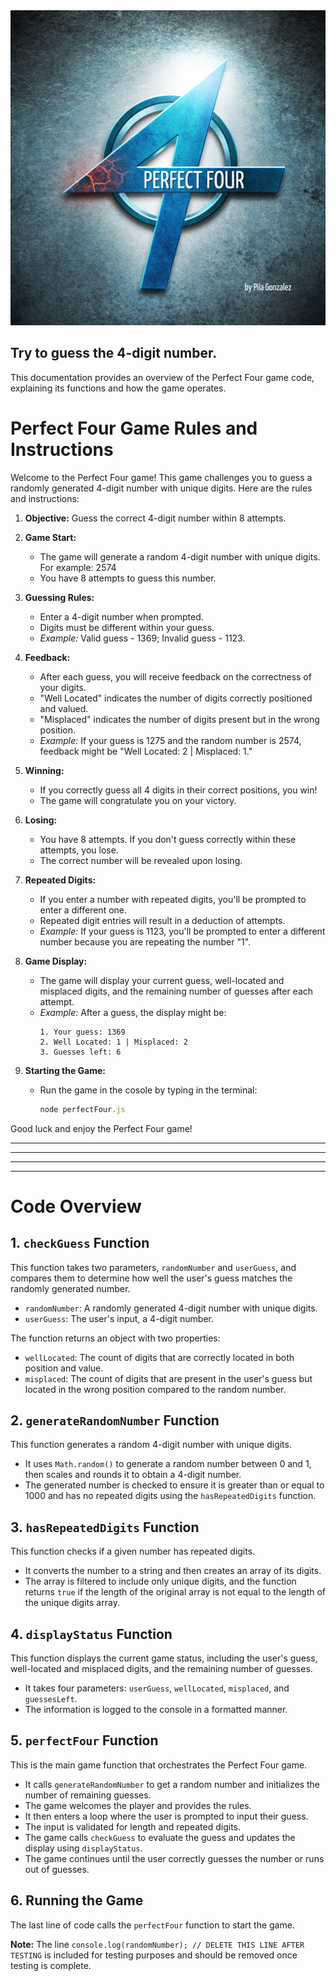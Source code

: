 <div align="center"> 
    <img src="./perfectFour.png">
</div>

## Try to guess the 4-digit number.

This documentation provides an overview of the Perfect Four game code, explaining its functions and how the game operates.

# Perfect Four Game Rules and Instructions

Welcome to the Perfect Four game! This game challenges you to guess a randomly generated 4-digit number with unique digits. Here are the rules and instructions:

1. **Objective:** Guess the correct 4-digit number within 8 attempts.

2. **Game Start:**
   - The game will generate a random 4-digit number with unique digits. For example: 2574
   - You have 8 attempts to guess this number.

3. **Guessing Rules:**
   - Enter a 4-digit number when prompted.
   - Digits must be different within your guess.
   - *Example:* Valid guess - 1369; Invalid guess - 1123.

4. **Feedback:**
   - After each guess, you will receive feedback on the correctness of your digits.
   - "Well Located" indicates the number of digits correctly positioned and valued.
   - "Misplaced" indicates the number of digits present but in the wrong position.
   - *Example:* If your guess is 1275 and the random number is 2574, feedback might be "Well Located: 2 | Misplaced: 1."

5. **Winning:**
   - If you correctly guess all 4 digits in their correct positions, you win!
   - The game will congratulate you on your victory.

6. **Losing:**
   - You have 8 attempts. If you don't guess correctly within these attempts, you lose.
   - The correct number will be revealed upon losing.

7. **Repeated Digits:**
   - If you enter a number with repeated digits, you'll be prompted to enter a different one.
   - Repeated digit entries will result in a deduction of attempts.
   - *Example:* If your guess is 1123, you'll be prompted to enter a different number because you are repeating the number "1".

8. **Game Display:**
   - The game will display your current guess, well-located and misplaced digits, and the remaining number of guesses after each attempt.
   - *Example:* After a guess, the display might be:
     ```
     1. Your guess: 1369
     2. Well Located: 1 | Misplaced: 2
     3. Guesses left: 6
     ```

9. **Starting the Game:**
   - Run the game in the cosole by typing in the terminal:

     ```javascript
     node perfectFour.js
     ``` 

Good luck and enjoy the Perfect Four game!

---
---
---
---

# Code Overview

## 1. `checkGuess` Function

This function takes two parameters, `randomNumber` and `userGuess`, and compares them to determine how well the user's guess matches the randomly generated number.

-   `randomNumber`: A randomly generated 4-digit number with unique digits.
-   `userGuess`: The user's input, a 4-digit number.

The function returns an object with two properties:

-   `wellLocated`: The count of digits that are correctly located in both position and value.
-   `misplaced`: The count of digits that are present in the user's guess but located in the wrong position compared to the random number.

## 2. `generateRandomNumber` Function

This function generates a random 4-digit number with unique digits.

-   It uses `Math.random()` to generate a random number between 0 and 1, then scales and rounds it to obtain a 4-digit number.
-   The generated number is checked to ensure it is greater than or equal to 1000 and has no repeated digits using the `hasRepeatedDigits` function.

## 3. `hasRepeatedDigits` Function

This function checks if a given number has repeated digits.

-   It converts the number to a string and then creates an array of its digits.
-   The array is filtered to include only unique digits, and the function returns `true` if the length of the original array is not equal to the length of the unique digits array.

## 4. `displayStatus` Function

This function displays the current game status, including the user's guess, well-located and misplaced digits, and the remaining number of guesses.

-   It takes four parameters: `userGuess`, `wellLocated`, `misplaced`, and `guessesLeft`.
-   The information is logged to the console in a formatted manner.

## 5. `perfectFour` Function

This is the main game function that orchestrates the Perfect Four game.

-   It calls `generateRandomNumber` to get a random number and initializes the number of remaining guesses.
-   The game welcomes the player and provides the rules.
-   It then enters a loop where the user is prompted to input their guess.
-   The input is validated for length and repeated digits.
-   The game calls `checkGuess` to evaluate the guess and updates the display using `displayStatus`.
-   The game continues until the user correctly guesses the number or runs out of guesses.

## 6. Running the Game

The last line of code calls the `perfectFour` function to start the game.

**Note:** The line `console.log(randomNumber); // DELETE THIS LINE AFTER TESTING` is included for testing purposes and should be removed once testing is complete.
